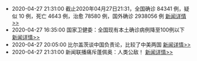 - 2020-04-27 21:31:00  截止2020年04月27日21:31，全国确诊 84341 例，疑似 10 例，死亡 4643 例，治愈 78580 例，国外确诊 2938056 例  [新闻详情>>](https://github.com/AlbertGithubHome/ChineseVictory/blob/master/PneumoniaMap/20200427213100.jpg)
- 2020-04-27 16:35:00  国家卫健委：全国现有本土确诊病例降至100例以下  [新闻详情>>](http://news.sina.com.cn/c/2020-04-27/doc-iircuyvi0126968.shtml)
- 2020-04-27 20:05:00  比尔盖茨谈中国负责论，比较了中美两国  [新闻详情>>](https://news.china.com/socialgd/10000169/20200427/38149082_1.html)
- 2020-04-27 21:31:00  新闻联播痛斥蓬佩奥：人类公敌！  [新闻详情>>](http://finance.sina.com.cn/wm/2020-04-27/doc-iirczymi8707174.shtml)
